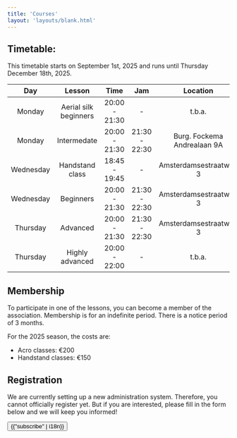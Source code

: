 ```yaml
---
title: 'Courses'
layout: 'layouts/blank.html'
---
```


## Timetable:

This timetable starts on September 1st, 2025 and runs until Thursday December 18th, 2025.

<div class="courses-table">

|   Day   	  |         Lesson         |     Time            |      Jam      |       Location               |
|:----------:|:----------------------:|:------------------:|:-------------:|:-----------------------------:|
| Monday 	  | Aerial silk beginners	 |  20:00 - 21:30 	   |       -       |           t.b.a. 	          |
| Monday 	  |      Intermedate 	       |  20:00 - 21:30 	   | 21:30 - 22:30 | Burg. Fockema Andrealaan 9A 	  |
| Wednesday  |    Handstand class	    | 18:45 - 19:45    	 |       -       |   Amsterdamsestraatweg 3  	  |
| Wednesday  |       Beginners	        | 20:00 - 21:30      | 21:30 - 22:30 |   Amsterdamsestraatweg 3  	  |
| Thursday   |     Advanced	      | 20:00 - 21:30      | 21:30 - 22:30 |   Amsterdamsestraatweg 3  	  |
| Thursday   |   Highly advanced 	    | 20:00 - 22:00      |       -       |           t.b.a.  	          |

</div>

## Membership

To participate in one of the lessons, you can become a member of the association. Membership is for an indefinite period. There is a notice period of 3 months.

For the 2025 season, the costs are:
- Acro classes: €200
- Handstand classes: €150

## Registration

We are currently setting up a new administration system. Therefore, you cannot officially register yet. But if you are interested, please fill in the form below and we will keep you informed!

<div class="justify-center flex mt-8">
    <a href="https://app.clubbase.io/signup/8609e150-fd51-4bfb-b043-925d380da915?locale=en" target="_blank">
      <button
        class="text-white rounded justify-center subscribe-button px-4 py-2"
      >
        {{"subscribe" | i18n}}
      </button>
    </a>
  </div>
